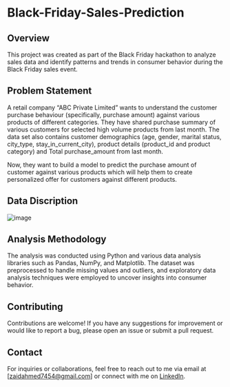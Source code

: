 # Black-Friday-Sales-Prediction
## Overview

This project was created as part of the Black Friday hackathon to analyze sales data and identify patterns and trends in consumer behavior during the Black Friday sales event.

## Problem Statement
A retail company “ABC Private Limited” wants to understand the customer purchase behaviour (specifically, purchase amount) against various products of different categories. They have shared purchase summary of various customers for selected high volume products from last month.
The data set also contains customer demographics (age, gender, marital status, city_type, stay_in_current_city), product details (product_id and product category) and Total purchase_amount from last month.

Now, they want to build a model to predict the purchase amount of customer against various products which will help them to create personalized offer for customers against different products.

## Data Discription
![image](https://github.com/zaid105/Black-Friday-Sales-Prediction/assets/142628044/54782dbd-9424-4955-9fa2-91a96f8f8bc0)

## Analysis Methodology

The analysis was conducted using Python and various data analysis libraries such as Pandas, NumPy, and Matplotlib. The dataset was preprocessed to handle missing values and outliers, and exploratory data analysis techniques were employed to uncover insights into consumer behavior.
## Contributing

Contributions are welcome! If you have any suggestions for improvement or would like to report a bug, please open an issue or submit a pull request.
## Contact

For inquiries or collaborations, feel free to reach out to me via email at [zaidahmed7454@gmail.com] or connect with me on [LinkedIn](https://www.linkedin.com/in/zaid-ahmed-681aab287/).

